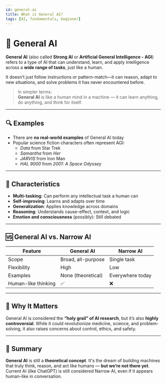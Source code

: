 ```yaml
---
id: general-ai
title: What is General AI?
tags: [AI, fundamentals, beginner]
---
```


# 🧠 General AI

**General AI** (also called **Strong AI** or **Artificial General Intelligence - AGI**) refers to a type of AI that can understand, learn, and apply intelligence across a **wide range of tasks**, just like a human.

It doesn’t just follow instructions or pattern-match—it can reason, adapt to new situations, and solve problems it has never encountered before.

> In simpler terms:  
> **General AI** is like a human mind in a machine — it can learn anything, do anything, and think for itself.

---

## 🔍 Examples

- There are **no real-world examples** of General AI today  
- Popular science fiction characters often represent AGI:  
  - *Data* from Star Trek  
  - *Samantha* from *Her*  
  - *JARVIS* from Iron Man  
  - *HAL 9000* from *2001: A Space Odyssey*

---

## 🧩 Characteristics

- **Multi-tasking**: Can perform any intellectual task a human can  
- **Self-improving**: Learns and adapts over time  
- **Generalization**: Applies knowledge across domains  
- **Reasoning**: Understands cause-effect, context, and logic  
- **Emotion and consciousness** (possibly): Still debated

---

## 🆚 General AI vs. Narrow AI

| Feature             | General AI               | Narrow AI             |
|---------------------|--------------------------|------------------------|
| Scope               | Broad, all-purpose       | Single task            |
| Flexibility         | High                     | Low                    |
| Examples            | None (theoretical)       | Everywhere today       |
| Human-like thinking | ✅                       | ❌                     |

---

## 🧠 Why It Matters

General AI is considered the **“holy grail” of AI research**, but it’s also **highly controversial**. While it could revolutionize medicine, science, and problem-solving, it also raises concerns about control, ethics, and safety.

---

## 📌 Summary

**General AI** is still a **theoretical concept**. It's the dream of building machines that truly think, reason, and act like humans — **but we’re not there yet**. Current AI (like ChatGPT) is still considered Narrow AI, even if it appears human-like in conversation.
